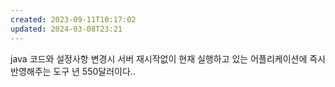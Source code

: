 ```yaml
---
created: 2023-09-11T10:17:02
updated: 2024-03-08T23:21
---
```

java 코드와 설정사항 변경시 서버 재시작없이 현재 실행하고 있는 어플리케이션에 즉시 반영해주는 도구
년 550달러이다..